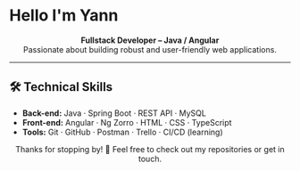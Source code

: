 <h1>Hello I'm Yann</h1>

<p align="center">
  <strong>Fullstack Developer – Java / Angular</strong><br>
  Passionate about building robust and user-friendly web applications.
</p>

<hr>

<h2>🛠️ Technical Skills</h2>

<ul>
  <li><strong>Back-end:</strong> Java · Spring Boot · REST API · MySQL</li>
  <li><strong>Front-end:</strong> Angular · Ng Zorro · HTML · CSS · TypeScript</li>
  <li><strong>Tools:</strong> Git · GitHub · Postman · Trello · CI/CD (learning)</li>
</ul>


<p align="center">
  Thanks for stopping by! 🚀 Feel free to check out my repositories or get in touch.
</p>

